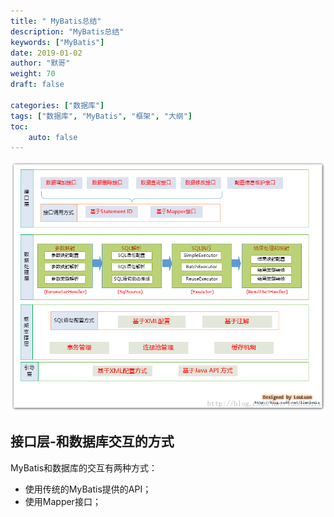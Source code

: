 ```yaml
---  
title: " MyBatis总结"
description: "MyBatis总结"
keywords: ["MyBatis"]
date: 2019-01-02
author: "默哥"
weight: 70
draft: false

categories: ["数据库"]
tags: ["数据库", "MyBatis", "框架", "大纲"]  
toc: 
    auto: false
---
```


![](/images/mybatis/mybatis.png "MyBatis框架整体设计")

## 接口层-和数据库交互的方式
MyBatis和数据库的交互有两种方式：
* 使用传统的MyBatis提供的API；
* 使用Mapper接口；
